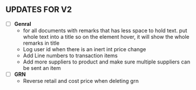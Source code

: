 ## UPDATES FOR V2
- [ ] **Genral**
     - for all documents with remarks that has less space to hold text. put whole text into a title so on the element hover, it will show the whole remarks in title
     - Log user id when there is an inert int price change
     - Add Line numbers to transaction items
     - Add more suppliers to product and make sure multiple suppliers can be sent an item
- [ ] **GRN**
     - Reverse retail and cost price when deleting grn
  